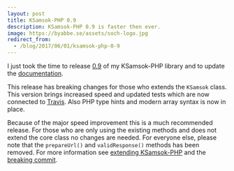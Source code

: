 ```yaml
---
layout: post
title: KSamsok-PHP 0.9
description: KSamsok-PHP 0.9 is faster then ever.
image: https://byabbe.se/assets/soch-logo.jpg
redirect_from:
  - /blog/2017/06/01/ksamsok-php-0-9
---
```

I just took the time to release [0.9](https://github.com/Abbe98/ksamsok-php/releases/tag/0.9.0) of my KSamsok-PHP library and to update the [documentation](https://byabbe.se/ksamsok-php/).

This release has breaking changes for those who extends the `KSamsok` class. This version brings increased speed and updated tests which are now connected to [Travis](https://travis-ci.org/Abbe98/ksamsok-php). Also PHP type hints and modern array syntax is now in place.

Because of the major speed improvement this is a much recommended release. For those who are only using the existing methods and does not extend the core class no changes are needed. For everyone else, please note that the `prepareUrl()` and `validResponse()` methods has been removed. For more information see [extending KSamsok-PHP](https://byabbe.se/ksamsok-php/#extending) and the [breaking commit](https://github.com/Abbe98/ksamsok-php/commit/93cce0704c7dc34e464e9039c89d4d8468d881f3).

